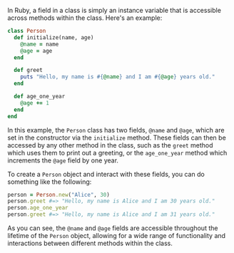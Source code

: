 In Ruby, a field in a class is simply an instance variable that is accessible across methods within the class. Here's an example:

```ruby
class Person
  def initialize(name, age)
    @name = name
    @age = age
  end

  def greet
    puts "Hello, my name is #{@name} and I am #{@age} years old."
  end

  def age_one_year
    @age += 1
  end
end
```

In this example, the `Person` class has two fields, `@name` and `@age`, which are set in the constructor via the `initialize` method. These fields can then be accessed by any other method in the class, such as the `greet` method which uses them to print out a greeting, or the `age_one_year` method which increments the `@age` field by one year.

To create a `Person` object and interact with these fields, you can do something like the following:

```ruby
person = Person.new("Alice", 30)
person.greet #=> "Hello, my name is Alice and I am 30 years old."
person.age_one_year
person.greet #=> "Hello, my name is Alice and I am 31 years old."
```

As you can see, the `@name` and `@age` fields are accessible throughout the lifetime of the `Person` object, allowing for a wide range of functionality and interactions between different methods within the class.